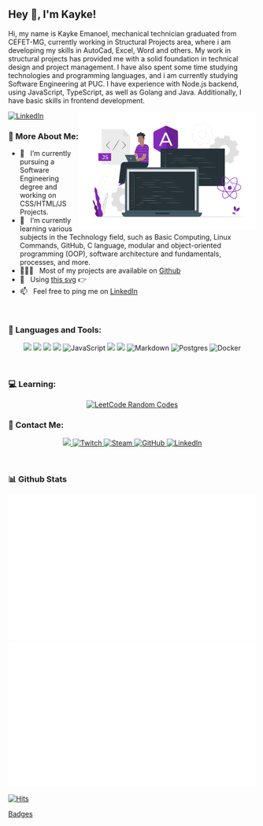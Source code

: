 ## Hey 👋, I'm Kayke!

Hi, my name is Kayke Emanoel, mechanical technician graduated from CEFET-MG, currently working in Structural Projects area, where i am developing my skills in AutoCad, Excel, Word and others. My work in structural projects has provided me with a solid foundation in technical design and project management. I have also spent some time studying technologies and programming languages, and i am currently studying Software Engineering at PUC. I have experience with Node.js backend, using JavaScript, TypeScript, as well as Golang and Java. Additionally, I have basic skills in frontend development.

<a href="https://www.linkedin.com/in/kaykeeman/" target="_blank">
    <img alt="LinkedIn" src="https://img.shields.io/badge/linkedin%20-%230077B5.svg?&style=for-the-badge&logo=linkedin&logoColor=white"/>
  </a>

<img align="right" src="https://github.com/Eman134/Eman134/blob/main/assets/JsImg.svg" width="360px"/>
  
### 🧐 More About Me:

- 🔭 &nbsp; I’m currently pursuing a Software Engineering degree and working on CSS/HTML/JS Projects.
- 🌱 &nbsp; I’m currently learning various subjects in the Technology field, such as Basic Computing, Linux Commands, GitHub, C language, modular and object-oriented programming (OOP), software architecture and fundamentals, processes, and more.
- 👨🏻‍💻 &nbsp; Most of my projects are available on [Github](https://github.com/Eman134?tab=repositories)
- 🎨 &nbsp; Using [this svg](https://storyset.com/illustration/javascript-frameworks/amico) 👉
- 📫 &nbsp; Feel free to ping me on [LinkedIn](https://www.linkedin.com/in/kaykeeman/)

<br>

### 📡 Languages and Tools:

<p align="center">
  <img src="https://img.shields.io/badge/c++-%2300599C.svg?style=for-the-badge&logo=c%2B%2B&logoColor=white"/>
  <img src="https://img.shields.io/badge/c-%2300599C.svg?style=for-the-badge&logo=c&logoColor=white"/>
  <img src="https://img.shields.io/badge/go-%2300ADD8.svg?style=for-the-badge&logo=go&logoColor=white"/>
  <img src="https://img.shields.io/badge/node.js%20-%2343853D.svg?&style=for-the-badge&logo=node.js&logoColor=white"/>
  <img alt="JavaScript" src="https://img.shields.io/badge/javascript%20-%23323330.svg?&style=for-the-badge&logo=javascript&logoColor=%23F7DF1E">
  <img src="https://img.shields.io/badge/html5-%23E34F26.svg?style=for-the-badge&logo=html5&logoColor=white">
  <img src="https://img.shields.io/badge/css3-%231572B6.svg?style=for-the-badge&logo=css3&logoColor=white">
  <img alt="Markdown" src="https://img.shields.io/badge/markdown-%23000000.svg?&style=for-the-badge&logo=markdown&logoColor=white"/>
  <img alt="Postgres" src ="https://img.shields.io/badge/postgres-%23316192.svg?&style=for-the-badge&logo=postgresql&logoColor=white"/>
  <img alt="Docker" src ="https://img.shields.io/badge/docker-%230db7ed.svg?style=for-the-badge&logo=docker&logoColor=white"/>
</p>

<br>

### 💻 Learning:

<p align="center">
  <a href="https://leetcode.com/u/Eman134/" target="_blank">
    <img alt="LeetCode" src="https://img.shields.io/badge/LeetCode-000000?style=for-the-badge&logo=LeetCode&logoColor=#d16c06"/>
  </a>
  <a href="https://github.com/Eman134/learningsomethings" target="_blank">
    Random Codes
  </a>
<br>
  

### 📱 Contact Me:

<p align="center">
  <a href="https://discordhub.com/profile/422002630106152970" target="_blank">
    <img src="https://img.shields.io/badge/Eman134%20-%237289DA.svg?&style=for-the-badge&logo=discord&logoColor=white"/>
  </a>
  <a href="https://www.twitch.tv/eman134_" target="_blank">
    <img alt="Twitch" src="https://img.shields.io/badge/Eman134_%20-%239146FF.svg?&style=for-the-badge&logo=Twitch&logoColor=white"/>
  </a>
  <a href="https://steamcommunity.com/id/eman134" target="_blank">
    <img alt="Steam" src="https://img.shields.io/badge/steam%20-%23000000.svg?&style=for-the-badge&logo=steam&logoColor=white"/>
  </a>
  <a href="https://github.com/Eman134/" target="_blank">
    <img alt="GitHub" src="https://img.shields.io/badge/github%20-%23121011.svg?&style=for-the-badge&logo=github&logoColor=white"/>
  </a>
  <a href="https://www.linkedin.com/in/kaykeeman/" target="_blank">
    <img alt="LinkedIn" src="https://img.shields.io/badge/linkedin%20-%230077B5.svg?&style=for-the-badge&logo=linkedin&logoColor=white"/>
  </a>
</p>

<br>


### 📊 Github Stats
<a href='https://github.com/Eman134/github-stats-transparent'>
  
![Stats Overview](https://raw.githubusercontent.com/eman134/github-stats-transparent/output/generated/overview.svg)
![Most Used Languages](https://raw.githubusercontent.com/eman134/github-stats-transparent/output/generated/languages.svg)
 </a>
 
[![Hits](https://hits.seeyoufarm.com/api/count/incr/badge.svg?url=https%3A%2F%2Fgithub.com%2FEman134%2F&count_bg=%235A219A&title_bg=%23555555&icon=github.svg&icon_color=%23E7E7E7&title=Visitors&edge_flat=true)](https://hits.seeyoufarm.com)

 [Badges](https://github.com/Ileriayo/markdown-badges)
